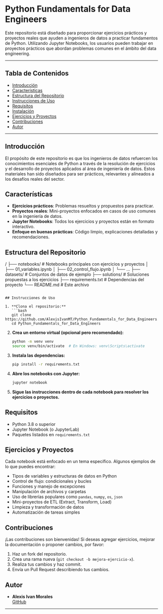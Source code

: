# Python Fundamentals for Data Engineers

Este repositorio está diseñado para proporcionar ejercicios prácticos y proyectos reales que ayuden a ingenieros de datos a practicar fundamentos de Python. Utilizando Jupyter Notebooks, los usuarios pueden trabajar en proyectos prácticos que abordan problemas comunes en el ámbito del data engineering.

---

## Tabla de Contenidos

- [Introducción](#introducción)
- [Características](#características)
- [Estructura del Repositorio](#estructura-del-repositorio)
- [Instrucciones de Uso](#instrucciones-de-uso)
- [Requisitos](#requisitos)
- [Instalación](#instalación)
- [Ejercicios y Proyectos](#ejercicios-y-proyectos)
- [Contribuciones](#contribuciones)
- [Autor](#autor)

---

## Introducción

El propósito de este repositorio es que los ingenieros de datos refuercen los conocimientos esenciales de Python a través de la resolución de ejercicios y el desarrollo de proyectos aplicados al área de ingeniería de datos. Estos materiales han sido diseñados para ser prácticos, relevantes y alineados a los desafíos reales del sector.

## Características

- **Ejercicios prácticos**: Problemas resueltos y propuestos para practicar.
- **Proyectos reales**: Mini-proyectos enfocados en casos de uso comunes en la ingeniería de datos.
- **Jupyter Notebooks**: Todos los ejercicios y proyectos están en formato interactivo.
- **Enfoque en buenas prácticas**: Código limpio, explicaciones detalladas y recomendaciones.

## Estructura del Repositorio

/
├── notebooks/                # Notebooks principales con ejercicios y proyectos
│   ├── 01_variables.ipynb
│   ├── 02_control_flujo.ipynb
│   └── ...
├── datasets/                 # Conjuntos de datos de ejemplo
├── solutions/                # Soluciones propuestas a los ejercicios
├── requirements.txt          # Dependencias del proyecto
└── README.md                 # Este archivo
```

## Instrucciones de Uso

1. **Clona el repositorio:**
   ```bash
   git clone https://github.com/AlexisIvanMT/Python_Fundamentals_for_Data_Engineers.git
   cd Python_Fundamentals_for_Data_Engineers
   ```

2. **Crea un entorno virtual (opcional pero recomendado):**
   ```bash
   python -m venv venv
   source venv/bin/activate  # En Windows: venv\Scripts\activate
   ```

3. **Instala las dependencias:**
   ```bash
   pip install -r requirements.txt
   ```

4. **Abre los notebooks con Jupyter:**
   ```bash
   jupyter notebook
   ```

5. **Sigue las instrucciones dentro de cada notebook para resolver los ejercicios o proyectos.**

## Requisitos

- Python 3.8 o superior
- Jupyter Notebook (o JupyterLab)
- Paquetes listados en `requirements.txt`

## Ejercicios y Proyectos

Cada notebook está enfocado en un tema específico. Algunos ejemplos de lo que puedes encontrar:

- Tipos de variables y estructuras de datos en Python
- Control de flujo: condicionales y bucles
- Funciones y manejo de excepciones
- Manipulación de archivos y carpetas
- Uso de librerías populares como `pandas`, `numpy`, `os`, `json`
- Mini-proyectos de ETL (Extract, Transform, Load)
- Limpieza y transformación de datos
- Automatización de tareas simples

## Contribuciones

¡Las contribuciones son bienvenidas! Si deseas agregar ejercicios, mejorar la documentación o proponer cambios, por favor:

1. Haz un fork del repositorio.
2. Crea una rama nueva (`git checkout -b mejora-ejercicio-x`).
3. Realiza tus cambios y haz commit.
4. Envía un Pull Request describiendo tus cambios.

## Autor

- **Alexis Ivan Morales**  
  [GitHub](https://github.com/AlexisIvanMT)

---




